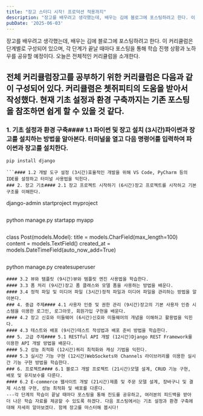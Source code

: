 ```yaml
---
title: "장고 스터디 시작! 프로덕션 적용까지"
description: "장고를 배우려고 생각했는데, 배우는 김에 블로그에 포스팅하려고 한다. 이 커리큘럼은 단계별로 구성되어 있으며, 각 단계가 끝날 때마다 포스팅을 통해 학습 진행 상황과 노하우를 공유할 예정이다. 오늘은 전체적인 커리큘럼을 소개한다.   전체 커리큘럼  장고를 공부하기 위한 커리큘럼은 다음..."
pubDate: '2025-06-03'
---
```


장고를 배우려고 생각했는데, 배우는 김에 블로그에 포스팅하려고 한다. 이 커리큘럼은 단계별로 구성되어 있으며, 각 단계가 끝날 때마다 포스팅을 통해 학습 진행 상황과 노하우를 공유할 예정이다. 오늘은 전체적인 커리큘럼을 소개한다.
## 전체 커리큘럼장고를 공부하기 위한 커리큘럼은 다음과 같이 구성되어 있다. 커리큘렴은 쳇쥐피티의 도움을 받아서 작성했다. 현재 기초 설정과 환경 구축까지는 기존 포스팅을 참조하면 쉽게 할 수 있을 것 같다.
### 1. 기초 설정과 환경 구축#### 1.1 파이썬 및 장고 설치 (3시간)파이썬과 장고를 설치하는 방법을 알아본다. 터미널을 열고 다음 명령어를 입력하여 파이썬과 장고를 설치한다.
```
pip install django

```#### 1.2 개발 도구 설정 (3시간)효율적인 개발을 위해 VS Code, PyCharm 등의 IDE를 설정하고 터미널 사용법을 익힌다.
### 2. 장고 기초#### 2.1 장고 프로젝트 시작하기 (6시간)장고 프로젝트를 시작하고 기본 구조를 이해한다.
```
django-admin startproject myproject

```#### 2.2 앱 생성 및 설정 (6시간)앱을 생성하고 프로젝트에 추가한다.
```
python manage.py startapp myapp

```#### 2.3 장고 모델 (9시간)모델을 정의하고 데이터베이스에 적용한다.
```
class Post(models.Model):
    title = models.CharField(max_length=100)
    content = models.TextField()
    created_at = models.DateTimeField(auto_now_add=True)

```#### 2.4 관리자 인터페이스 (3시간)관리자 인터페이스를 설정하고 사용자 계정을 생성한다.
```
python manage.py createsuperuser

```### 3. 장고의 핵심 기능#### 3.1 URL 라우팅 (6시간)URL 설정 방법과 뷰와의 매핑을 익힌다.
#### 3.2 뷰와 템플릿 (9시간)뷰와 템플릿 엔진 사용법을 학습한다.
#### 3.3 폼 처리 (9시간)장고 폼 클래스와 모델 폼을 사용하는 방법을 배운다.
#### 3.4 정적 파일 및 미디어 파일 (3시간)정적 파일과 미디어 파일을 관리하는 방법을 알아본다.
### 4. 중급 주제#### 4.1 사용자 인증 및 권한 관리 (9시간)장고의 기본 사용자 인증 시스템을 이용한 로그인, 로그아웃, 회원가입 구현을 배운다.
#### 4.2 장고 신호와 미들웨어 (6시간)신호와 미들웨어의 개념을 이해하고 활용법을 익힌다.
#### 4.3 테스트와 배포 (9시간)테스트 작성법과 배포 준비 방법을 학습한다.
### 5. 고급 주제#### 5.1 RESTful API 개발 (12시간)Django REST Framework를 이용한 API 개발 방법을 배운다.
#### 5.2 성능 최적화 (12시간)쿼리 최적화와 캐싱 기법을 익힌다.
#### 5.3 실시간 기능 구현 (12시간)WebSockets와 Channels 라이브러리를 이용한 실시간 기능 구현 방법을 학습한다.
### 6. 프로젝트#### 6.1 블로그 개발 프로젝트 (21시간)모델 설계, CRUD 기능 구현, 배포 및 유지보수를 다룬다.
#### 6.2 E-commerce 웹사이트 개발 (21시간)제품 및 주문 모델 설계, 장바구니 및 결제 시스템 구현, 성능 최적화 및 배포를 다룬다.
---각 단계의 학습이 끝날 때마다 포스팅을 통해 진도를 공유하고, 여러분의 피드백을 받아 더 나은 학습 자료를 제공할 수 있도록 하겠다. 다음 포스팅에서는 기초 설정과 환경 구축에 대해 자세히 알아보겠다. 함께 장고를 마스터해 봅시다!